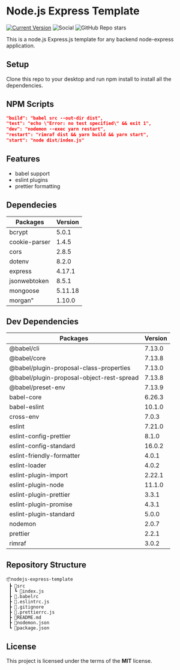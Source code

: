 Node.js Express Template
============
[![Current Version](https://img.shields.io/badge/version-1.0.0-green.svg)](https://github.com/IgorAntun/node-chat) ![Social](https://img.shields.io/discord/817046198547513425)
![GitHub Repo stars](https://img.shields.io/github/stars/pieeee/nodejs-express-template?style=social)

This is a node.js Express.js template for any backend node-express application.

## Setup
Clone this repo to your desktop and run npm install to install all the dependencies.

## NPM Scripts
```json
"build": "babel src --out-dir dist",
"test": "echo \"Error: no test specified\" && exit 1",
"dev": "nodemon --exec yarn restart",
"restart": "rimraf dist && yarn build && yarn start",
"start": "node dist/index.js"
```

## Features
- babel support
- eslint plugins
- prettier formatting

## Dependecies

|Packages          |Version  |
|------------------|---------|
|bcrypt            | 5.0.1   | 
|cookie-parser     | 1.4.5   |
|cors              | 2.8.5   |
|dotenv            | 8.2.0   |
|express           | 4.17.1  |
|jsonwebtoken      | 8.5.1   |
|mongoose          | 5.11.18 |
|morgan"           | 1.10.0  |

## Dev Dependencies
|Packages          |Version  |
|------------------|---------|
|@babel/cli|7.13.0
|@babel/core|7.13.8
|@babel/plugin-proposal-class-properties|7.13.0
|@babel/plugin-proposal-object-rest-spread|7.13.8
|@babel/preset-env|7.13.9
|babel-core|6.26.3
|babel-eslint|10.1.0
|cross-env|7.0.3
|eslint|7.21.0
|eslint-config-prettier|8.1.0
|eslint-config-standard|16.0.2
|eslint-friendly-formatter|4.0.1
|eslint-loader|4.0.2
|eslint-plugin-import|2.22.1
|eslint-plugin-node|11.1.0
|eslint-plugin-prettier|3.3.1
|eslint-plugin-promise|4.3.1
|eslint-plugin-standard|5.0.0
|nodemon|2.0.7
|prettier|2.2.1
|rimraf|3.0.2

## Repository Structure

```
📦nodejs-express-template
 ┣ 📂src
 ┃ ┗ 📜index.js
 ┣ 📜.babelrc
 ┣ 📜.eslintrc.js
 ┣ 📜.gitignore
 ┣ 📜.prettierrc.js
 ┣ 📜README.md
 ┣ 📜nodemon.json
 ┗ 📜package.json
 ```

## License
This project is licensed under the terms of the **MIT** license.
